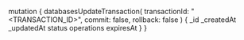 mutation {
    databasesUpdateTransaction(
        transactionId: "<TRANSACTION_ID>",
        commit: false,
        rollback: false
    ) {
        _id
        _createdAt
        _updatedAt
        status
        operations
        expiresAt
    }
}
